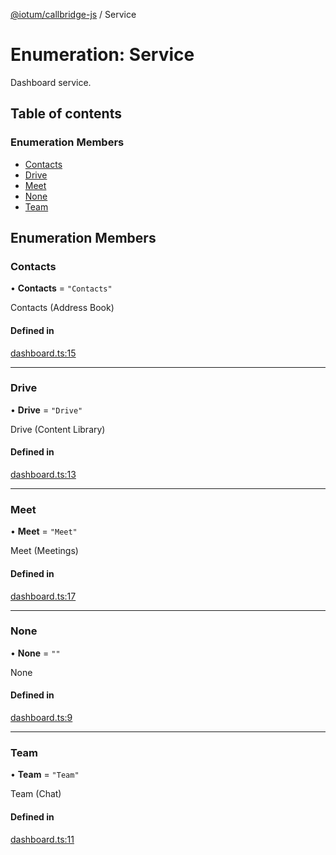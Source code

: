 [@iotum/callbridge-js](../README.md) / Service

# Enumeration: Service

Dashboard service.

## Table of contents

### Enumeration Members

- [Contacts](Service.md#contacts)
- [Drive](Service.md#drive)
- [Meet](Service.md#meet)
- [None](Service.md#none)
- [Team](Service.md#team)

## Enumeration Members

### Contacts

• **Contacts** = ``"Contacts"``

Contacts (Address Book)

#### Defined in

[dashboard.ts:15](https://github.com/iotum/callbridge-js/blob/ff4634b/src/dashboard.ts#L15)

___

### Drive

• **Drive** = ``"Drive"``

Drive (Content Library)

#### Defined in

[dashboard.ts:13](https://github.com/iotum/callbridge-js/blob/ff4634b/src/dashboard.ts#L13)

___

### Meet

• **Meet** = ``"Meet"``

Meet (Meetings)

#### Defined in

[dashboard.ts:17](https://github.com/iotum/callbridge-js/blob/ff4634b/src/dashboard.ts#L17)

___

### None

• **None** = ``""``

None

#### Defined in

[dashboard.ts:9](https://github.com/iotum/callbridge-js/blob/ff4634b/src/dashboard.ts#L9)

___

### Team

• **Team** = ``"Team"``

Team (Chat)

#### Defined in

[dashboard.ts:11](https://github.com/iotum/callbridge-js/blob/ff4634b/src/dashboard.ts#L11)
